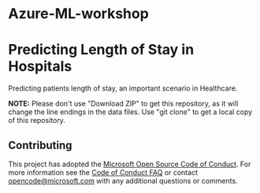 # Azure-ML-workshop


# Predicting Length of Stay in Hospitals
Predicting patients length of stay, an important scenario in Healthcare.


**NOTE:** Please don't use "Download ZIP" to get this repository, as it will change the line endings in the data files. Use "git clone" to get a local copy of this repository. 

## Contributing

This project has adopted the [Microsoft Open Source Code of Conduct](https://opensource.microsoft.com/codeofconduct/). For more information see the [Code of Conduct FAQ](https://opensource.microsoft.com/codeofconduct/faq/) or contact [opencode@microsoft.com](mailto:opencode@microsoft.com) with any additional questions or comments.
